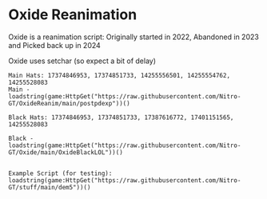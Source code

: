 # Oxide Reanimation
Oxide is a reanimation script: Originally started in 2022, Abandoned in 2023 and Picked back up in 2024

Oxide uses setchar (so expect a bit of delay)
```
Main Hats: 17374846953, 17374851733, 14255556501, 14255554762, 14255528083
Main - loadstring(game:HttpGet("https://raw.githubusercontent.com/Nitro-GT/OxideReanim/main/postpdexp"))()

Black Hats: 17374846953, 17374851733, 17387616772, 17401151565, 14255528083

Black -
loadstring(game:HttpGet("https://raw.githubusercontent.com/Nitro-GT/Oxide/main/OxideBlackLOL"))()


Example Script (for testing):
loadstring(game:HttpGet("https://raw.githubusercontent.com/Nitro-GT/stuff/main/dem5"))()
